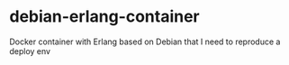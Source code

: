 debian-erlang-container
=======================

Docker container with Erlang based on Debian that I need to reproduce a deploy env
